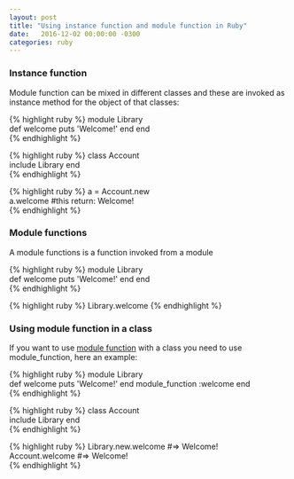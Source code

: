 ```yaml
---
layout: post
title: "Using instance function and module function in Ruby"
date:   2016-12-02 00:00:00 -0300
categories: ruby
---
```

### Instance function
Module function can be mixed in different classes and these are invoked as instance method
for the object of that classes:

{% highlight ruby %}
module Library  
  def welcome
    puts 'Welcome!'
  end
end  
{% endhighlight %}

{% highlight ruby %}
class Account  
  include Library
end  
{% endhighlight %}

{% highlight ruby %}
a = Account.new  
a.welcome #this return: Welcome!   
{% endhighlight %}

### Module functions

A module functions is a function invoked from a module

{% highlight ruby %}
module Library  
  def welcome
    puts 'Welcome!'
  end
end   
{% endhighlight %}

{% highlight ruby %}
Library.welcome
{% endhighlight %}

### Using module function in a class

If you want to use [module function][module-function-url] with a class you need to use module_function, here an example:

{% highlight ruby %}
module Library  
  def welcome
    puts 'Welcome!'
  end
  module_function :welcome
end  
{% endhighlight %}

{% highlight ruby %}
class Account  
  include Library
end  
{% endhighlight %}

{% highlight ruby %}
Library.new.welcome #=> Welcome!  
Account.welcome #=> Welcome!  
{% endhighlight %}

[module-function-url]: http://ruby-doc.org/core-2.2.0/Module.html#method-i-module_function
